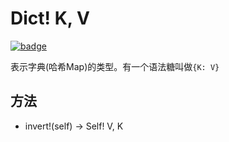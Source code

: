 # Dict! K, V

[![badge](https://img.shields.io/endpoint.svg?url=https%3A%2F%2Fgezf7g7pd5.execute-api.ap-northeast-1.amazonaws.com%2Fdefault%2Fsource_up_to_date%3Fowner%3Derg-lang%26repos%3Derg%26ref%3Dmain%26path%3Ddoc/EN/API/types/classes/Dict!.md%26commit_hash%3Dd15cbbf7b33df0f78a575cff9679d84c36ea3ab1)](https://gezf7g7pd5.execute-api.ap-northeast-1.amazonaws.com/default/source_up_to_date?owner=erg-lang&repos=erg&ref=main&path=doc/EN/API/types/classes/Dict!.md&commit_hash=d15cbbf7b33df0f78a575cff9679d84c36ea3ab1)

表示字典(哈希Map)的类型。有一个语法糖叫做`{K: V}`

## 方法

* invert!(self) -> Self! V, K
